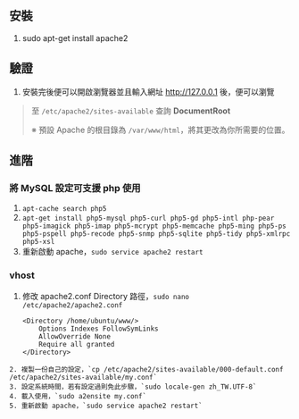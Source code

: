 ## 安裝
1. sudo apt-get install apache2

## 驗證
1. 安裝完後便可以開啟瀏覽器並且輸入網址 http://127.0.0.1 後，便可以瀏覽

> 至 `/etc/apache2/sites-available` 查詢 **DocumentRoot**
> 
> ※ 預設 Apache 的根目錄為 `/var/www/html`，將其更改為你所需要的位置。

## 進階

###  將 MySQL 設定可支援 php 使用

1. `apt-cache search php5`
2. `apt-get install php5-mysql php5-curl php5-gd php5-intl php-pear php5-imagick php5-imap php5-mcrypt php5-memcache php5-ming php5-ps php5-pspell php5-recode php5-snmp php5-sqlite php5-tidy php5-xmlrpc php5-xsl`
3. 重新啟動 apache，`sudo service apache2 restart`

### vhost
1. 修改 apache2.conf Directory 路徑，`sudo nano /etc/apache2/apache2.conf`

	```
    <Directory /home/ubuntu/www/>
        Options Indexes FollowSymLinks
        AllowOverride None
        Require all granted
    </Directory>
```
2. 複製一份自己的設定，`cp /etc/apache2/sites-available/000-default.conf /etc/apache2/sites-available/my.conf`
3. 設定系統時間，若有設定過則免此步驟，`sudo locale-gen zh_TW.UTF-8`
4. 載入使用，`sudo a2ensite my.conf`
5. 重新啟動 apache，`sudo service apache2 restart`

